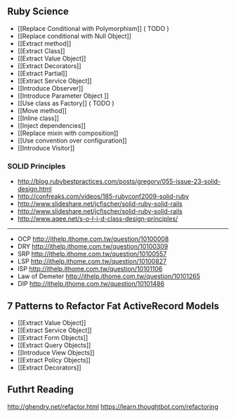 
## Ruby Science

* [[Replace Conditional with Polymorphism]] \( TODO )
* [[Replace conditional with Null Object]]
* [[Extract method]]
* [[Extract Class]]
* [[Extract Value Object]]
* [[Extract Decorators]]
* [[Extract Partial]]
* [[Extract Service Object]]
* [[Introduce Observer]] 
* [[Introduce Parameter Object ]]
* [[Use class as Factory]] \( TODO )
* [[Move method]]
* [[Inline class]]
* [[Inject dependencies]]
* [[Replace mixin with composition]]
* [[Use convention over configuration]]
* [[Introduce Visitor]]

### SOLID Principles

* <http://blog.rubybestpractices.com/posts/gregory/055-issue-23-solid-design.html>
* <http://confreaks.com/videos/185-rubyconf2009-solid-ruby>
* <http://www.slideshare.net/jcfischer/solid-ruby-solid-rails>
* <http://www.slideshare.net/jcfischer/solid-ruby-solid-rails>
* <http://www.aqee.net/s-o-l-i-d-class-design-principles/>

<hr>

* OCP  <http://ithelp.ithome.com.tw/question/10100008>
* DRY <http://ithelp.ithome.com.tw/question/10100309>
* SRP <http://ithelp.ithome.com.tw/question/10100557>
* LSP <http://ithelp.ithome.com.tw/question/10100827>
* ISP <http://ithelp.ithome.com.tw/question/10101106>
* Law of Demeter <http://ithelp.ithome.com.tw/question/10101265>
* DIP <http://ithelp.ithome.com.tw/question/10101486>

## 7 Patterns to Refactor Fat ActiveRecord Models

* [[Extract Value Object]]
* [[Extract Service Object]]
* [[Extract Form Objects]]
* [[Extract Query Objects]]
* [[Introduce View Objects]]
* [[Extract Policy Objects]]
* [[Extract Decorators]]

## Futhrt Reading

<http://ghendry.net/refactor.html>
<https://learn.thoughtbot.com/refactoring>

